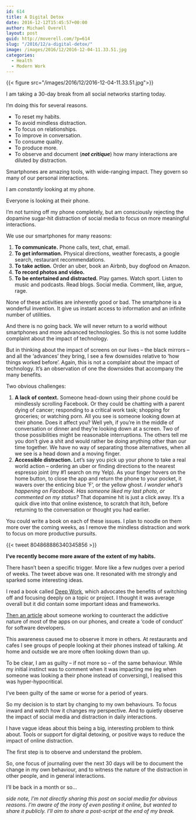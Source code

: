 ```yaml
---
id: 614
title: A Digital Detox
date: 2016-12-12T15:45:57+00:00
author: Michael Overell
layout: post
guid: http://moverell.com/?p=614
slug: "/2016/12/a-digital-detox/"
image: /images/2016/12/2016-12-04-11.33.51.jpg
categories:
  - Health
  - Modern Work
---
```

{{< figure src="/images/2016/12/2016-12-04-11.33.51.jpg">}}

I am taking a 30-day break from all social networks starting today.

I&#8217;m doing this for several reasons.

  * To reset my habits.
  * To avoid mindless distraction.
  * To focus on relationships.
  * To improve in conversation.
  * To consume quality.
  * To produce more.
  * To observe and document (_**not critique**_) how many interactions are diluted by distraction.

Smartphones are amazing tools, with wide-ranging impact. They govern so many of our personal interactions.

I am _constantly_ looking at my phone.

Everyone is looking at their phone.

I&#8217;m not turning off my phone completely, but am consciously rejecting the dopamine sugar-hit distraction of social media to focus on more meaningful interactions.

We use our smartphones for many reasons:

  1. **To communicate.** Phone calls, text, chat, email.
  2. **To get information.** Physical directions, weather forecasts, a google search, restaurant recommendations.
  3. **To take action.** Order an uber, book an Airbnb, buy dogfood on Amazon.
  4. **To record photos and video.**
  5. **To be entertained and distracted.** Play games. Watch sport. Listen to music and podcasts. Read blogs. Social media. Comment, like, argue, rage.

None of these activities are inherently good or bad. The smartphone is a wonderful invention. It give us instant access to information and an infinite number of utilities.

And there is no going back. We will never return to a world without smartphones and more advanced technologies. So this is not some luddite complaint about the impact of technology.

But in thinking about the impact of screens on our lives – the black mirrors – and all the &#8216;advances&#8217; they bring, I see a few downsides relative to &#8216;how things worked before&#8217;. Again, this is not a complaint about the impact of technology. It&#8217;s an observation of one the downsides that accompany the many benefits.

Two obvious challenges:

  1. **A lack of context.** Someone head-down using their phone could be mindlessly scrolling Facebook. Or they could be chatting with a parent dying of cancer; responding to a critical work task; shopping for groceries; or watching porn. All you see is someone looking down at their phone. Does it affect you? Well yeh, if you&#8217;re in the middle of conversation or dinner and they&#8217;re looking down at a screen. Two of those possibilities might be reasonable interruptions. The others tell me you don&#8217;t give a shit and would rather be doing anything other than our time together. We have no way of separating those alternatives, when all we see is a head down and a moving finger.
  2. **Accessible distraction.** Let&#8217;s say you pick up your phone to take a real world action – ordering an uber or finding directions to the nearest espresso joint (my #1 search on my Yelp). As your finger hovers on the home button, to close the app and return the phone to your pocket, it wavers over the enticing blue &#8216;F&#8217;, or the yellow ghost. _I wonder what&#8217;s happening on Facebook_. _Has someone liked my last photo, or commented on my status?_ That dopamine hit is just a click away. It&#8217;s a quick dive into that online existence, to scratch that itch, before returning to the conversation or thought you had earlier.

You could write a book on each of these issues. I plan to noodle on them more over the coming weeks, as I remove the mindless distraction and work to focus on more productive pursuits.

{{< tweet 804868886340345856 >}}


**I&#8217;ve recently become more aware of the extent of my habits.**

There hasn&#8217;t been a specific trigger. More like a few nudges over a period of weeks. The tweet above was one. It resonated with me strongly and sparked some interesting ideas.

I read a book called [Deep Work](https://www.amazon.com/dp/B00X47ZVXM), which advocates the benefits of switching off and focusing deeply on a topic or project. I thought it was average overall but it did contain some important ideas and frameworks.

<a href="http://www.theatlantic.com/magazine/archive/2016/11/the-binge-breaker/501122/" target="_blank">Then an article</a> about someone working to counteract the addictive nature of most of the apps on our phones, and create a &#8216;code of conduct&#8217; for software developers.

This awareness caused me to observe it more in others. At restaurants and cafes I see groups of people looking at their phones instead of talking. At home and outside we are more often looking down than up.

To be clear, I am as guilty – if not more so – of the same behaviour. While my initial instinct was to comment when it was impacting me (eg when someone was looking a their phone instead of conversing), I realised this was hyper-hypocritical.

I&#8217;ve been guilty of the same or worse for a period of years.

So my decision is to start by changing to my own behaviours. To focus inward and watch how it changes my perspective. And to quietly observe the impact of social media and distraction in daily interactions.

I have vague ideas about this being a big, interesting problem to think about. Tools or support for digital detoxing, or positive ways to reduce the impact of online distraction.

The first step is to observe and understand the problem.

So, one focus of journaling over the next 30 days will be to document the change in my own behaviour, and to witness the nature of the distraction in other people, and in general interactions.

I&#8217;ll be back in a month or so&#8230;

_side note, I&#8217;m not directly sharing this post on social media for obvious reasons. I&#8217;m aware of the irony of even posting it online, but wanted to share it publicly. I&#8217;ll aim to share a post-script at the end of my break._
